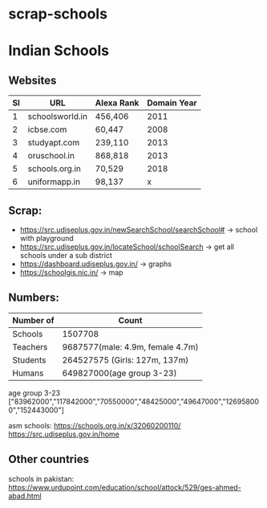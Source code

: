 # scrap-schools

# Indian Schools

## Websites

Sl | URL | Alexa Rank | Domain Year
--- | --- | --- | ---
1 | schoolsworld.in | 456,406 | 2011
2 | icbse.com | 60,447 | 2008
3 | studyapt.com | 239,110 | 2013
4 | oruschool.in | 868,818 | 2013
5 | schools.org.in | 70,529 | 2018
6 | uniformapp.in | 98,137 | x


## Scrap: 

+ https://src.udiseplus.gov.in/newSearchSchool/searchSchool# -> school with playground
+ https://src.udiseplus.gov.in/locateSchool/schoolSearch -> get all schools under a sub district
+ https://dashboard.udiseplus.gov.in/ -> graphs
+ https://schoolgis.nic.in/ -> map

## Numbers:

Number of | Count
--- | ---
Schools | 1507708
Teachers | 9687577(male: 4.9m, female 4.7m)
Students | 264527575 (Girls: 127m, 137m)
Humans | 649827000(age group 3-23)

age group 3-23
["83962000","117842000","70550000","48425000","49647000","126958000","152443000"]

asm schools: https://schools.org.in/x/32060200110/
https://src.udiseplus.gov.in/home

## Other countries

schools in pakistan: https://www.urdupoint.com/education/school/attock/529/ges-ahmed-abad.html

